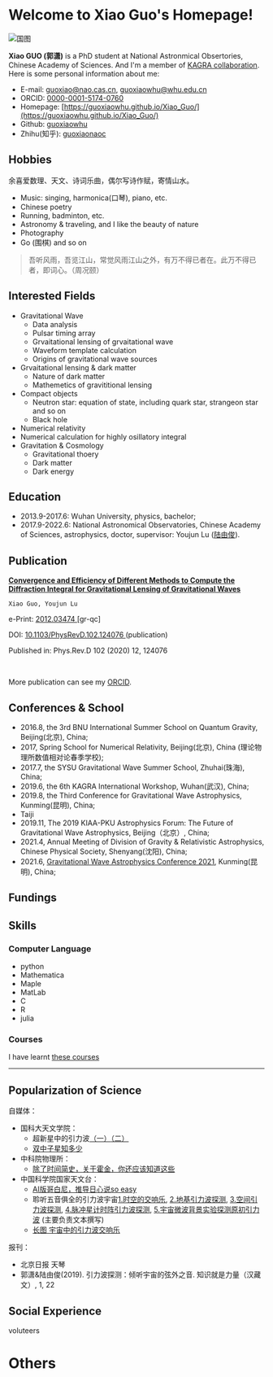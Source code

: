 # Welcome to Xiao Guo's Homepage!
![国图](https://raw.githubusercontent.com/guoxiaowhu/Xiao_Guo/gh-pages/National_Lib.jpg)


**Xiao GUO (郭潇)** is a PhD student at National Astronmical Obsertories, Chinese Academy of Sciences. And I'm a member of [KAGRA collaboration](https://gwcenter.icrr.u-tokyo.ac.jp/). 
Here is some personal information about me:
- E-mail: guoxiao@nao.cas.cn, guoxiaowhu@whu.edu.cn 
- ORCID: [0000-0001-5174-0760](https://orcid.org/0000-0001-5174-0760)
- Homepage: [https://guoxiaowhu.github.io/Xiao_Guo/](https://guoxiaowhu.github.io/Xiao_Guo/) 
- Github: [guoxiaowhu](https://github.com/guoxiaowhu) 
- Zhihu(知乎): [guoxiaonaoc](https://www.zhihu.com/people/guoxiaonaoc) 



## Hobbies 
余喜爱数理、天文、诗词乐曲，偶尔写诗作赋，寄情山水。
- Music: singing, harmonica(口琴), piano, etc.
- Chinese poetry
- Running, badminton, etc.
- Astronomy & traveling, and I like the beauty of nature
- Photography
- Go (围棋) and so on

<blockquote>
  <p> 吾听风雨，吾览江山，常觉风雨江山之外，有万不得已者在。此万不得已者，即词心。（周况颐）</p>
</blockquote>
  
## Interested Fields
- Gravitational Wave 
  - Data analysis
  - Pulsar timing array
  - Grvaitational lensing of grvaitational wave
  - Waveform template calculation
  - Origins of gravitational wave sources 
- Grvaitational lensing & dark matter
  - Nature of dark matter
  - Mathemetics of gravititional lensing
- Compact objects
  - Neutron star: equation of state, including quark star, strangeon star and so on
  - Black hole
- Numerical relativity
- Numerical calculation for highly osillatory integral
- Gravitation & Cosmology
  - Gravitational thoery
  - Dark matter
  - Dark energy


## Education
- 2013.9-2017.6: Wuhan University, physics, bachelor;
- 2017.9-2022.6: National Astronomical Observatories, Chinese Academy of Sciences, astrophysics, doctor, supervisor: Youjun Lu ([陆由俊](http://sourcedb.naoc.cas.cn/cn/naoexpert/200907/t20090706_2000324.html)). 

## Publication

<!DOCTYPE html>
<html>
<body>

  <p><b>
    <a href="https://inspirehep.net/literature/1835337">
      Convergence and Efficiency of Different Methods to Compute the Diffraction Integral for Gravitational Lensing of Gravitational Waves
    </a>
  </b></p>
  
    Xiao Guo, Youjun Lu
  
  <p>
      e-Print:
          <a href="https://arxiv.org/abs/2012.03474">
      2012.03474
    </a>[gr-qc]</p>
  <p>
        DOI:
        <a href="https://doi.org/10.1103/PhysRevD.102.124076">
      10.1103/PhysRevD.102.124076
    </a>(publication)
      </p>
  <p>
    Published in:<span>
      Phys.Rev.D 102 (2020) 12,
      124076</span></p>
  <br>
</body>
</html>

More publication can see my [ORCID](https://orcid.org/0000-0001-5174-0760).

## Conferences & School
- 2016.8, the 3rd BNU International Summer School on Quantum Gravity, Beijing(北京), China;
- 2017, Spring School for Numerical Relativity, Beijing(北京), China (理论物理所数值相对论春季学校);
- 2017.7, the SYSU Gravitational Wave Summer School, Zhuhai(珠海), China;
- 2019.6, the 6th KAGRA International Workshop, Wuhan(武汉), China;
- 2019.8, the Third Conference for Gravitational Wave Astrophysics, Kunming(昆明), China;
- Taiji
- 2019.11, The 2019 KIAA-PKU Astrophysics Forum: The Future of Gravitational Wave Astrophysics, Beijing（北京）, China;
- 2021.4, Annual Meeting of Division of Gravity & Relativistic Astrophysics, Chinese Physical Society, Shenyang(沈阳), China;
- 2021.6, [Gravitational Wave Astrophysics Conference 2021](http://4th-gw-astro.csp.escience.cn/dct/page/1), Kunming(昆明), China;

## Fundings

## Skills
### Computer Language
- python
- Mathematica
- Maple
- MatLab
- C
- R
- julia

### Courses
I have learnt [these courses](https://github.com/guoxiaowhu/Courses)  

---

## Popularization of Science
自媒体：
- 国科大天文学院：
  - 超新星中的引力波[（一）](https://mp.weixin.qq.com/s/eqoXf2i_EkzhbxffdFO9lg)[（二）](https://mp.weixin.qq.com/s/aIjLWk3Auughyb4JVpGn8A)
  - [双中子星知多少](https://mp.weixin.qq.com/s/v0l248CcaGNPzEnmBjZkTw)
- 中科院物理所：
  - [除了时间简史，关于霍金，你还应该知道这些](https://mp.weixin.qq.com/s/yEJJHT_dYrHFAAgfOkxSNw)
- 中国科学院国家天文台：
  - [AI版哥白尼，推导日心说so easy](https://mp.weixin.qq.com/s/ljJSsdUOxPN1YoPBxEeKnQ)
  - 聆听五音俱全的引力波宇宙[1.时空的交响乐](https://mp.weixin.qq.com/s/gH6diX0DKBpRS94A2a2neQ), [2.地基引力波探测](https://mp.weixin.qq.com/s/zeMZAd0crOVD4eFVSJstGw), [3.空间引力波探测](https://mp.weixin.qq.com/s/_gLJK6AtBStHksEGaMAsDQ), [4.脉冲星计时阵引力波探测](https://mp.weixin.qq.com/s/GL4d2mTMsBbughjHwFNhgg), [5.宇宙微波背景实验探测原初引力波](https://mp.weixin.qq.com/s/XB0ZF2RGuctBEdgXC6Ew_g) (主要负责文本撰写)
  - [长图 宇宙中的引力波交响乐](https://mp.weixin.qq.com/s/8UL9jsTFznpwoOQB-hnS8Q)

报刊：
- 北京日报 天琴
- 郭潇&陆由俊(2019). 引力波探测：倾听宇宙的弦外之音. 知识就是力量（汉藏文）, 1, 22

## Social Experience
voluteers

# Others
